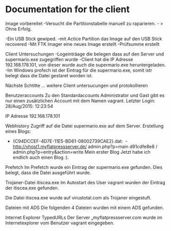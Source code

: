 # Documentation for the client 

Image vorbereitet
-Versucht die Partitionstabelle manuell zu raparieren. - > Ohne Erfolg.

-Ein USB Stick gewiped.
-mit Actice Partition das Image auf den USB Stick recovered
-Mit FTK Imager eine neues Image erstellt
-Prüfsumme erstellt

Client Untersuchungen
-Logeinträage die belegen dass auf den Server und supermario.exe zugegriffen wurde 
-Client hat die IP Adresse 192.168.178.101, von dieser wurde auch die supermario.exe heruntergeladen.
-Im Windows profech ist der Eintrag für die supermario.exe, somit istr belegt dass die Datei gestaret worden ist.

Nächste Schtitte
... weitere Client untersucungen und protokollieren

Benutzeraccounts
Zu den Standardaccounts Administrator und Gast gibt es nur einen zusätzlichen Account mit dem Namen vagrant.
Letzter Login: 28/Aug/2015: 12:23:54

IP Adresse 192.168.178.101

Webhistory
Zugriff auf die Datei supermario.exe auf dem Server.
Erstellung eines Blogs:
- {C94DCCEF-4D7E-11E5-BD61-08002739CAE2}.dat:
  -  http://vhost1.myflatpressserver.de/
admin.php?p=main
d91cdfe8e8
/
admin.php?p=entry&action=write
Mein erster Blog
Jetzt habe ich endlich auch einen Blog :). 

  




Prefetch
Im Prefetch wurde ein Eintrag der supermario.exe gefunden. Dies belegt, dass die Datei ausgeführt wurde.

Trojaner-Datei itiscea.exe
Im Autostart des User vagrant wurden der Eintrag der itiscea.exe gefunden.

Die Datei itiscea.exe wurde auf virustotal.com als Trojaner eingestuft.

Dateien mit ADS
Die folgenden 4 Dateien wurden mit einem ADS gefunden.

Internet Explorer TypedURLs
Der Server „myflatpressserver.com wurde im Internetexplorer vom Benutzer vagrant eingegeben.




